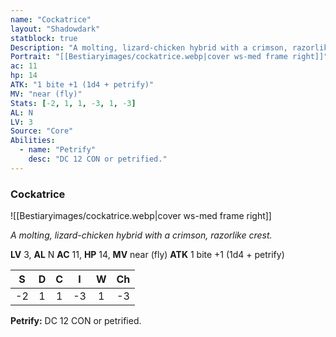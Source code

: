 ```yaml
---
name: "Cockatrice"
layout: "Shadowdark"
statblock: true
Description: "A molting, lizard-chicken hybrid with a crimson, razorlike crest."
Portrait: "[[Bestiaryimages/cockatrice.webp|cover ws-med frame right]]"
ac: 11
hp: 14
ATK: "1 bite +1 (1d4 + petrify)"
MV: "near (fly)"
Stats: [-2, 1, 1, -3, 1, -3]
AL: N
LV: 3
Source: "Core"
Abilities:
  - name: "Petrify"
    desc: "DC 12 CON or petrified."
---
```


### Cockatrice

![[Bestiaryimages/cockatrice.webp|cover ws-med frame right]]

_A molting, lizard-chicken hybrid with a crimson, razorlike crest._

**LV** 3, **AL** N
**AC** 11, **HP** 14, **MV** near (fly)
**ATK** 1 bite +1 (1d4 + petrify)

|  S  |  D  |  C  |  I  |  W  |  Ch  |
|:---:|:---:|:---:|:---:|:---:|:----:|
| -2 | 1 | 1 | -3 | 1 | -3 |

**Petrify:** DC 12 CON or petrified.

